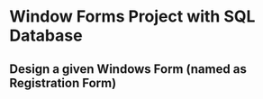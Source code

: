 # Window Forms Project with SQL Database
## Design a given Windows Form (named as Registration Form)
